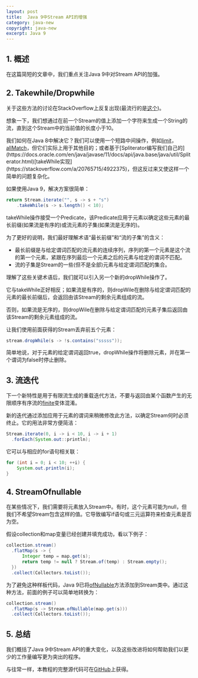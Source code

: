 ```yaml
---
layout: post
title:  Java 9中Stream API的增强
category: java-new
copyright: java-new
excerpt: Java 9
---
```


## 1. 概述

在这篇简短的文章中，我们重点关注Java 9中对Stream API的加强。

## 2. Takewhile/Dropwhile

关于这些方法的讨论在StackOverflow上反复出现(最流行的是[这个](https://stackoverflow.com/questions/20746429/limit-a-stream-by-a-predicate))。

想象一下，我们想通过在前一个Stream的值上添加一个字符来生成一个String的流，直到这个Stream中的当前值的长度小于10。

我们如何在Java 8中解决它？我们可以使用一个短路中间操作，例如[limit](https://docs.oracle.com/en/java/javase/11/docs/api/java.base/java/util/stream/Stream.html#limit(long))，[allMatch](https://docs.oracle.com/en/java/javase/11/docs/api/java.base/java/util/stream/Stream.html#allMatch(java.util.function.Predicate))，但它们实际上用于其他目的；或者基于[Spliterator编写我们自己的](https://docs.oracle.com/en/java/javase/11/docs/api/java.base/java/util/Spliterator.html)[takeWhile实现](https://stackoverflow.com/a/20765715/4922375)，但这反过来又使这样一个简单的问题复杂化。

如果使用Java 9，解决方案很简单：

```java
return Stream.iterate("", s -> s + "s")
    .takeWhile(s -> s.length() < 10);
```

takeWhile操作接受一个Predicate，该Predicate应用于元素以确定这些元素的最长前缀(如果流是有序的)或流元素的子集(如果流是无序的)。

为了更好的说明，我们最好理解术语“最长前缀”和“流的子集”的含义：

-   最长前缀是与给定谓词匹配的流元素的连续序列，序列的第一个元素是这个流的第一个元素，紧跟在序列最后一个元素之后的元素与给定的谓词不匹配。
-   流的子集是Stream的一些(但不是全部)元素与给定谓词匹配的集合。

理解了这些关键术语后，我们就可以引入另一个新的dropWhile操作了。

它与takeWhile正好相反；如果流是有序的，则dropWile在删除与给定谓词匹配的元素的最长前缀后，会返回由该Stream的剩余元素组成的流。

否则，如果流是无序的，则dropWile在删除与给定谓词匹配的元素子集后返回由该Stream的剩余元素组成的流。

让我们使用前面获得的Stream丢弃前五个元素：

```java
stream.dropWhile(s -> !s.contains("sssss"));
```

简单地说，对于元素的给定谓词返回true，dropWhile操作将删除元素，并在第一个谓词为false时停止删除。

## 3. 流迭代

下一个新特性是用于有限流生成的重载迭代方法，不要与返回由某个函数产生的无限顺序有序流的[finite](https://docs.oracle.com/en/java/javase/11/docs/api/java.base/java/util/stream/Stream.html#iterate(T,java.util.function.UnaryOperator))变体混淆。

新的迭代通过添加应用于元素的谓词来稍微修改此方法，以确定Stream何时必须终止。它的用法非常方便简洁：

```java
Stream.iterate(0, i -> i < 10, i -> i + 1)
  .forEach(System.out::println);
```

它可以与相应的for语句相关联：

```java
for (int i = 0; i < 10; ++i) {
    System.out.println(i);
}
```

## 4. StreamOfnullable

在某些情况下，我们需要将元素放入Stream中。有时，这个元素可能为null，但我们不希望Stream包含这样的值。它导致编写if语句或三元运算符来检查元素是否为空。

假设collection和map变量已经创建并填充成功，看以下例子：

```java
collection.stream()
  .flatMap(s -> {
      Integer temp = map.get(s);
      return temp != null ? Stream.of(temp) : Stream.empty();
  })
  .collect(Collectors.toList());
```

为了避免这种样板代码，Java 9已将[ofNullable](https://docs.oracle.com/en/java/javase/12/docs/api/java.base/java/util/stream/Stream.html#ofNullable(T))方法添加到Stream类中。通过这种方法，前面的例子可以简单地转换为：

```java
collection.stream()
  .flatMap(s -> Stream.ofNullable(map.get(s)))
  .collect(Collectors.toList());
```

## 5. 总结

我们概括了Java 9中Stream API的重大变化，以及这些改进将如何帮助我们以更少的工作量编写更为突出的程序。

与往常一样，本教程的完整源代码可在[GitHub](https://github.com/tuyucheng7/taketoday-tutorial4j/tree/master/java-core-modules/java-9-improvements)上获得。